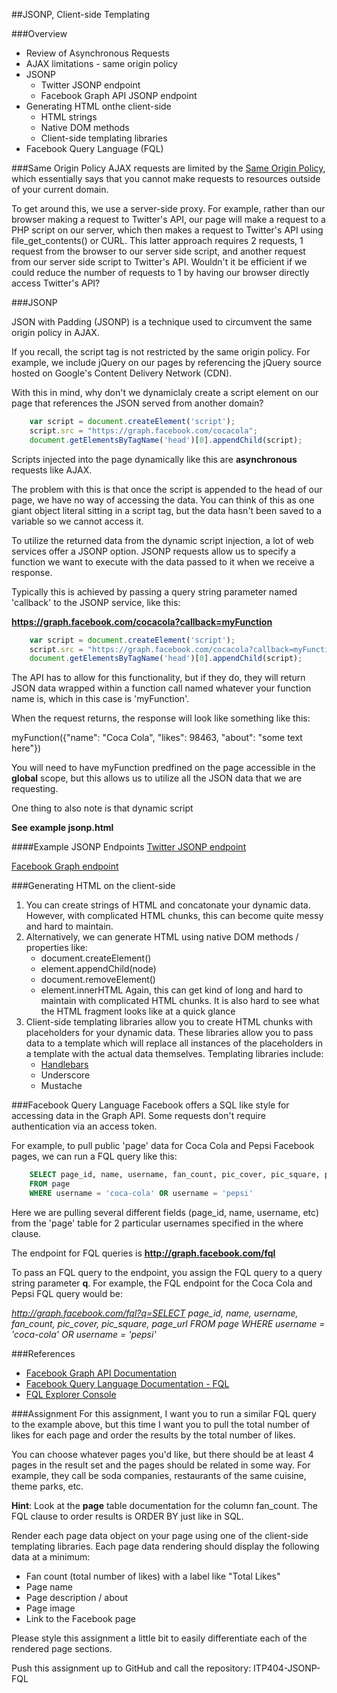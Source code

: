 ##JSONP, Client-side Templating

###Overview
* Review of Asynchronous Requests
* AJAX limitations - same origin policy
* JSONP
	* Twitter JSONP endpoint
	* Facebook Graph API JSONP endpoint
* Generating HTML onthe client-side
	* HTML strings
	* Native DOM methods
	* Client-side templating libraries 
* Facebook Query Language (FQL)

###Same Origin Policy
AJAX requests are limited by the [Same Origin Policy](http://en.wikipedia.org/wiki/Same_origin_policy), which essentially says that you cannot make requests to resources outside of your current domain.

To get around this, we use a server-side proxy. For example, rather than our browser making a request to Twitter's API, our page will make a request to a PHP script on our server, which then makes a request to Twitter's API using file_get_contents() or CURL. This latter approach requires 2 requests, 1 request from the browser to our server side script, and another request from our server side script to Twitter's API. Wouldn't it be efficient if we could reduce the number of requests to 1 by having our browser directly access Twitter's API?

###JSONP

JSON with Padding (JSONP) is a technique used to circumvent the same origin policy in AJAX.

If you recall, the script tag is not restricted by the same origin policy. For example, we include jQuery on our pages by referencing the jQuery source hosted on Google's Content Delivery Network (CDN).

With this in mind, why don't we dynamiclaly create a script element on our page that references the JSON served from another domain?


```js
	var script = document.createElement('script');
	script.src = "https://graph.facebook.com/cocacola";
	document.getElementsByTagName('head')[0].appendChild(script);
``` 

Scripts injected into the page dynamically like this are __asynchronous__ requests like AJAX.

The problem with this is that once the script is appended to the head of our page, we have no way of accessing the data. You can think of this as one giant object literal sitting in a script tag, but the data hasn't been saved to a variable so we cannot access it.

To utilize the returned data from the dynamic script injection, a lot of web services offer a JSONP option. JSONP requests allow us to specify a function we want to execute with the data passed to it when we receive a response.

Typically this is achieved by passing a query string parameter named 'callback' to the JSONP service, like this:

__https://graph.facebook.com/cocacola?callback=myFunction__

```js
	var script = document.createElement('script');
	script.src = "https://graph.facebook.com/cocacola?callback=myFunction";
	document.getElementsByTagName('head')[0].appendChild(script);
``` 

The API has to allow for this functionality, but if they do, they will return JSON data wrapped within a function call named whatever your function name is, which in this case is 'myFunction'.

When the request returns, the response will look like something like this:

myFunction({"name": "Coca Cola", "likes": 98463, "about": "some text here"})

You will need to have myFunction predfined on the page accessible in the __global__ scope, but this allows us to utilize all the JSON data that we are requesting.

One thing to also note is that dynamic script

__See example jsonp.html__

####Example JSONP Endpoints
[Twitter JSONP endpoint](http://api.twitter.com/1/statuses/user_timeline.json?screen_name=slicknet&count=7&callback=myFunc)

[Facebook Graph endpoint](https://graph.facebook.com/cocacola?callback=myFunc)


###Generating HTML on the client-side

1. You can create strings of HTML and concatonate your dynamic data. However, with complicated HTML chunks, this can become quite messy and hard to maintain.
2. Alternatively, we can generate HTML using native DOM methods / properties like:
	* document.createElement()
	* element.appendChild(node)
	* document.removeElement()
	* element.innerHTML
Again, this can get kind of long and hard to maintain with complicated HTML chunks. It is also hard to see what the HTML fragment looks like at a quick glance
3. Client-side templating libraries allow you to create HTML chunks with placeholders for your dynamic data. These libraries allow you to pass data to a template which will replace all instances of the placeholders in a template with the actual data themselves. Templating libraries include:
	* [Handlebars](http://handlebarsjs.com/)
	* Underscore 
	* Mustache

###Facebook Query Language
Facebook offers a SQL like style for accessing data in the Graph API. Some requests don't require authentication via an access token.

For example, to pull public 'page' data for Coca Cola and Pepsi Facebook pages, we can run a FQL query like this:

```sql
	SELECT page_id, name, username, fan_count, pic_cover, pic_square, page_url 
	FROM page 
	WHERE username = 'coca-cola' OR username = 'pepsi'
```

Here we are pulling several different fields (page_id, name, username, etc) from the 'page' table for 2 particular usernames specified in the where clause.

The endpoint for FQL queries is __http://graph.facebook.com/fql__

To pass an FQL query to the endpoint, you assign the FQL query to a query string parameter __q__. For example, the FQL endpoint for the Coca Cola and Pepsi FQL query would be:

_http://graph.facebook.com/fql?q=SELECT page_id, name, username, fan_count, pic_cover, pic_square, page_url FROM page WHERE username = 'coca-cola' OR username = 'pepsi'_

###References
* [Facebook Graph API Documentation](http://graph.facebook.com)
* [Facebook Query Language Documentation - FQL](https://developers.facebook.com/docs/reference/fql/)
* [FQL Explorer Console](https://developers.facebook.com/tools/explorer)


###Assignment
For this assignment, I want you to run a similar FQL query to the example above, but this time I want you to pull the total number of likes for each page and order the results by the total number of likes.

You can choose whatever pages you'd like, but there should be at least 4 pages in the result set and the pages should be related in some way. For example, they call be soda companies, restaurants of the same cuisine, theme parks, etc.

__Hint__: Look at the __page__ table documentation for the column fan_count. The FQL clause to order results is ORDER BY just like in SQL.

Render each page data object on your page using one of the client-side templating libraries. Each page data rendering should display the following data at a minimum:

* Fan count (total number of likes) with a label like "Total Likes"
* Page name
* Page description / about
* Page image
* Link to the Facebook page

Please style this assignment a little bit to easily differentiate each of the rendered page sections.

Push this assignment up to GitHub and call the repository: ITP404-JSONP-FQL

